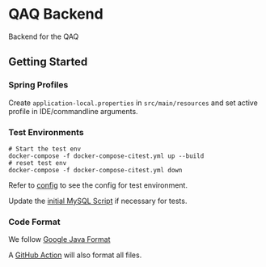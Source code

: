 # QAQ Backend

Backend for the QAQ

## Getting Started

### Spring Profiles

Create `application-local.properties` in `src/main/resources` and set active profile in IDE/commandline arguments.

### Test Environments

```shell script
# Start the test env
docker-compose -f docker-compose-citest.yml up --build
# reset test env
docker-compose -f docker-compose-citest.yml down
```

Refer to [config](docker-compose-citest.yml) to see the config for test environment.

Update the [initial MySQL Script](scripts/mysql/1_init_data.sql) if necessary for tests.

### Code Format

We follow [Google Java Format](https://github.com/google/google-java-format)

A [GitHub Action](https://github.com/axel-op/googlejavaformat-action) will also format all files.
